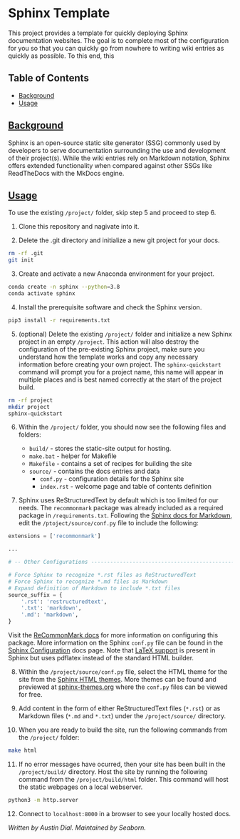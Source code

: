 # Sphinx Template

This project provides a template for quickly deploying Sphinx documentation websites. The goal is to complete most of the configuration for you so that you can quickly go from nowhere to writing wiki entries as quickly as possible. To this end, this 


## Table of Contents
- [Background](#background)
- [Usage](#usage)


## [Background](#table-of-contents)

Sphinx is an open-source static site generator (SSG) commonly used by developers to serve documentation surrounding the use and development of their project(s). While the wiki entries rely on Markdown notation, Sphinx offers extended functionality when compared against other SSGs like ReadTheDocs with the MkDocs engine.


## [Usage](#table-of-contents)

To use the existing `/project/` folder, skip step 5 and proceed to step 6.

1. Clone this repository and nagivate into it.

2. Delete the .git directory and initialize a new git project for your docs.
```BASH
rm -rf .git
git init
```

3. Create and activate a new Anaconda environment for your project.
```BASH
conda create -n sphinx --python=3.8
conda activate sphinx
```

4. Install the prerequisite software and check the Sphinx version.
```BASH
pip3 install -r requirements.txt
```

5. (optional) Delete the existing `/project/` folder and initialize a new Sphinx project in an empty `/project`. This action will also destroy the configuration of the pre-existing Sphinx project, make sure you understand how the template works and copy any necessary information before creating your own project. The `sphinx-quickstart` command will prompt you for a project name, this name will appear in multiple places and is best named correctly at the start of the project build.
```BASH
rm -rf project
mkdir project
sphinx-quickstart
```

6. Within the `/project/` folder, you should now see the following files and folders:
	* `build/` - stores the static-site output for hosting.
	* `make.bat` - helper for Makefile
	* `Makefile` - contains a set of recipes for building the site
	* `source/` - contains the docs entries and data
		* `conf.py` - configuration details for the Sphinx site
		* `index.rst` - welcome page and table of contents definition

7. Sphinx uses ReStructuredText by default which is too limited for our needs. The `recommonmark` package was already included as a required package in `/requirements.txt`. Following the [Sphinx docs for Markdown](https://www.sphinx-doc.org/en/master/usage/markdown.html), edit the `/ptoject/source/conf.py` file to include the following:

```PYTHON
extensions = ['recommonmark']

...

# -- Other Configurations ----------------------------------------------------

# Force Sphinx to recognize *.rst files as ReStructuredText
# Force Sphinx to recognize *.md files as Markdown
# Expand definition of Markdown to include *.txt files
source_suffix = {
    '.rst': 'restructuredtext',
    '.txt': 'markdown',
    '.md': 'markdown',
}
```

Visit the [ReCommonMark docs](https://recommonmark.readthedocs.io/en/latest/index.html) for more information on configuring this package.
More information on the Sphinx `conf.py` file can be found in the [Sphinx Configuration](https://www.sphinx-doc.org/en/master/usage/configuration.html#confval-extensions) docs page.
Note that [LaTeX support](https://www.sphinx-doc.org/en/master/usage/configuration.html#options-for-latex-output) is present in Sphinx but uses pdflatex instead of the standard HTML builder.

8. Within the `/project/source/conf.py` file, select the HTML theme for the site from the [Sphinx HTML themes](https://www.sphinx-doc.org/en/master/usage/theming.html#builtin-themes). More themes can be found and previewed at [sphinx-themes.org](https://sphinx-themes.org/) where the `conf.py` files can be viewed for free.

9. Add content in the form of either ReStructuredText files (`*.rst`) or as Markdown files (`*.md` and `*.txt`) under the `/project/source/` directory.

10. When you are ready to build the site, run the following commands from the `/project/` folder:

```BASH
make html
```

11. If no error messages have ocurred, then your site has been built in the `/project/build/` directory. Host the site by running the following command from the `/project/build/html` folder. This command will host the static webpages on a local webserver.

```BASH
python3 -m http.server
```

12. Connect to `localhost:8000` in a browser to see your locally hosted docs.


*Written by Austin Dial. Maintained by Seaborn.*
